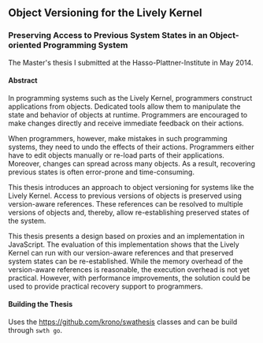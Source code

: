 ## Object Versioning for the Lively Kernel
### Preserving Access to Previous System States in an Object-oriented Programming System

The Master's thesis I submitted at the Hasso-Plattner-Institute in May 2014.


#### Abstract

In programming systems such as the Lively Kernel, programmers construct applications from objects.
Dedicated tools allow them to manipulate the state and behavior of objects at runtime.
Programmers are encouraged to make changes directly and receive immediate feedback on their actions.

When programmers, however, make mistakes in such programming systems, they need to undo the effects of their actions.
Programmers either have to edit objects manually or re-load parts of their applications.
Moreover, changes can spread across many objects.
As a result, recovering previous states is often error-prone and time-consuming.

This thesis introduces an approach to object versioning for systems like the Lively Kernel.
Access to previous versions of objects is preserved using version-aware references.
These references can be resolved to multiple versions of objects and, thereby, allow re-establishing preserved states of the system.

This thesis presents a design based on proxies and an implementation in JavaScript.
The evaluation of this implementation shows that the Lively Kernel can run with our version-aware references and that preserved system states can be re-established.
While the memory overhead of the version-aware references is reasonable, the execution overhead is not yet practical.
However, with performance improvements, the solution could be used to provide practical recovery support to programmers.


#### Building the Thesis

Uses the https://github.com/krono/swathesis classes and can be build through `swth go`.
